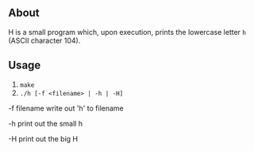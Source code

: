 ## About
H is a small program which, upon execution, prints the lowercase letter `h` (ASCII character 104).

## Usage
1.	`make`
2.	`./h [-f <filename> | -h | -H]`

-f filename
  write out 'h' to filename

-h
  print out the small h

-H
  print out the big H

